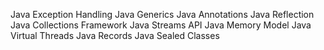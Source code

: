 Java Exception Handling
Java Generics
Java Annotations
Java Reflection
Java Collections Framework
Java Streams API
Java Memory Model
Java Virtual Threads
Java Records
Java Sealed Classes